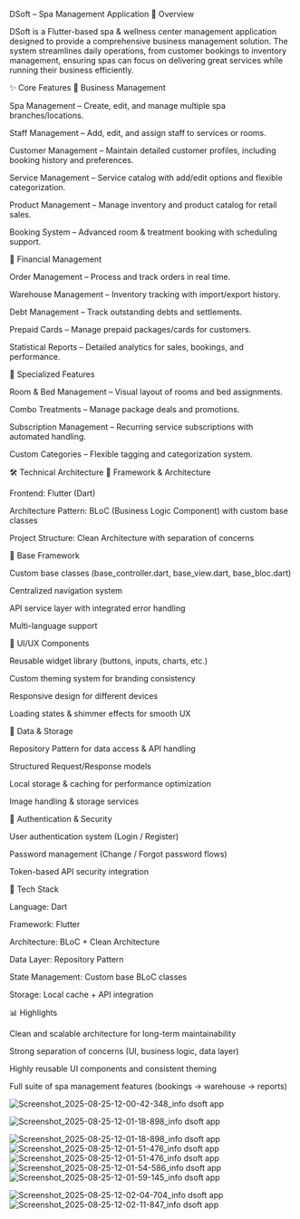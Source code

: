 DSoft – Spa Management Application
📌 Overview

DSoft is a Flutter-based spa & wellness center management application designed to provide a comprehensive business management solution.
The system streamlines daily operations, from customer bookings to inventory management, ensuring spas can focus on delivering great services while running their business efficiently.

✨ Core Features
🔹 Business Management

Spa Management – Create, edit, and manage multiple spa branches/locations.

Staff Management – Add, edit, and assign staff to services or rooms.

Customer Management – Maintain detailed customer profiles, including booking history and preferences.

Service Management – Service catalog with add/edit options and flexible categorization.

Product Management – Manage inventory and product catalog for retail sales.

Booking System – Advanced room & treatment booking with scheduling support.

🔹 Financial Management

Order Management – Process and track orders in real time.

Warehouse Management – Inventory tracking with import/export history.

Debt Management – Track outstanding debts and settlements.

Prepaid Cards – Manage prepaid packages/cards for customers.

Statistical Reports – Detailed analytics for sales, bookings, and performance.

🔹 Specialized Features

Room & Bed Management – Visual layout of rooms and bed assignments.

Combo Treatments – Manage package deals and promotions.

Subscription Management – Recurring service subscriptions with automated handling.

Custom Categories – Flexible tagging and categorization system.

🛠 Technical Architecture
🔹 Framework & Architecture

Frontend: Flutter (Dart)

Architecture Pattern: BLoC (Business Logic Component) with custom base classes

Project Structure: Clean Architecture with separation of concerns

🔹 Base Framework

Custom base classes (base_controller.dart, base_view.dart, base_bloc.dart)

Centralized navigation system

API service layer with integrated error handling

Multi-language support

🔹 UI/UX Components

Reusable widget library (buttons, inputs, charts, etc.)

Custom theming system for branding consistency

Responsive design for different devices

Loading states & shimmer effects for smooth UX

🔹 Data & Storage

Repository Pattern for data access & API handling

Structured Request/Response models

Local storage & caching for performance optimization

Image handling & storage services

🔹 Authentication & Security

User authentication system (Login / Register)

Password management (Change / Forgot password flows)

Token-based API security integration

🚀 Tech Stack

Language: Dart

Framework: Flutter

Architecture: BLoC + Clean Architecture

Data Layer: Repository Pattern

State Management: Custom base BLoC classes

Storage: Local cache + API integration

📊 Highlights

Clean and scalable architecture for long-term maintainability

Strong separation of concerns (UI, business logic, data layer)

Highly reusable UI components and consistent theming

Full suite of spa management features (bookings → warehouse → reports)

![Screenshot_2025-08-25-12-00-42-348_info dsoft app](https://github.com/user-attachments/assets/7a1e5913-7a52-4cef-bc0e-03ff805e0e3e)

![Screenshot_2025-08-25-12-01-18-898_info dsoft app](https://github.com/user-attachments/assets/41cdfbe3-9825-4f53-b647-f889686d1eaf)

![Screenshot_2025-08-25-12-01-18-898_info dsoft app](https://github.com/user-attachments/assets/c114e069-c5b4-4815-ab86-d89093bf6a0e)
![Screenshot_2025-08-25-12-01-51-476_info dsoft app](https://github.com/user-attachments/assets/ff959379-73ab-4646-b779-5d41c8acb2ff)
![Screenshot_2025-08-25-12-01-51-476_info dsoft app](https://github.com/user-attachments/assets/b4b56b0d-638a-48a8-80fd-dbc633b87469)
![Screenshot_2025-08-25-12-01-54-586_info dsoft app](https://github.com/user-attachments/assets/1db97ccb-dada-4b46-9f64-9adb4505acbf)
![Screenshot_2025-08-25-12-01-59-145_info dsoft app](https://github.com/user-attachments/assets/e12e6584-5f60-4e54-9897-e5643451bbb1)

![Screenshot_2025-08-25-12-02-04-704_info dsoft app](https://github.com/user-attachments/assets/23abcdcc-96b6-4676-a8df-96f03dfc12e4)
![Screenshot_2025-08-25-12-02-11-847_info dsoft app](https://github.com/user-attachments/assets/b9861adb-422b-4940-92c0-823fb6fcf32b)

